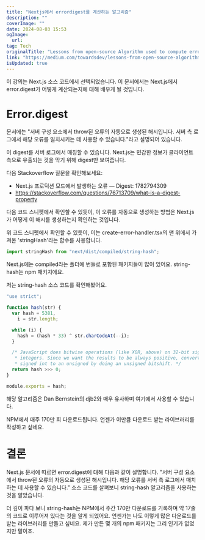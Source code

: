 ```yaml
---
title: "Nextjs에서 errordigest를 계산하는 알고리즘"
description: ""
coverImage: ""
date: 2024-08-03 15:53
ogImage: 
  url: 
tag: Tech
originalTitle: "Lessons from open-source Algorithm used to compute errordigest in Nextjs"
link: "https://medium.com/towardsdev/lessons-from-open-source-algorithm-used-to-compute-error-digest-in-next-js-018523030dfc"
isUpdated: true
---
```






이 강의는 Next.js 소스 코드에서 선택되었습니다. 이 문서에서는 Next.js에서 error.digest가 어떻게 계산되는지에 대해 배우게 될 것입니다.

# Error.digest

문서에는 "서버 구성 요소에서 throw된 오류의 자동으로 생성된 해시입니다. 서버 측 로그에서 해당 오류를 일치시키는 데 사용할 수 있습니다."라고 설명되어 있습니다.

이 digest를 서버 로그에서 매칭할 수 있습니다. Next.js는 민감한 정보가 클라이언트 측으로 유출되는 것을 막기 위해 digest만 보여줍니다.

<div class="content-ad"></div>

다음 Stackoverflow 질문을 확인해보세요:

- Next.js 프로덕션 모드에서 발생하는 오류 — Digest: 1782794309
- https://stackoverflow.com/questions/76713709/what-is-a-digest-property

다음 코드 스니펫에서 확인할 수 있듯이, 이 오류를 자동으로 생성하는 방법은 Next.js가 어떻게 이 해시를 생성하는지 확인하는 것입니다.

위 코드 스니펫에서 확인할 수 있듯이, 이는 create-error-handler.tsx의 맨 위에서 가져온 'stringHash'라는 함수를 사용합니다.

<div class="content-ad"></div>

```js
import stringHash from "next/dist/compiled/string-hash";
```

Next.js에는 compiled라는 폴더에 번들로 포함된 패키지들이 많이 있어요. string-hash는 npm 패키지에요.

저는 string-hash 소스 코드를 확인해봤어요.

```js
"use strict";

function hash(str) {
  var hash = 5381,
    i = str.length;

  while (i) {
    hash = (hash * 33) ^ str.charCodeAt(--i);
  }

  /* JavaScript does bitwise operations (like XOR, above) on 32-bit signed
   * integers. Since we want the results to be always positive, convert the
   * signed int to an unsigned by doing an unsigned bitshift. */
  return hash >>> 0;
}

module.exports = hash;
```

<div class="content-ad"></div>

해당 알고리즘은 Dan Bernstein의 djb2와 매우 유사하며 여기에서 사용할 수 있습니다.

NPM에서 매주 170만 회 다운로드됩니다. 언젠가 이만큼 다운로드 받는 라이브러리를 작성하고 싶네요.

# 결론

Next.js 문서에 따르면 error.digest에 대해 다음과 같이 설명합니다. "서버 구성 요소에서 throw된 오류의 자동으로 생성된 해시입니다. 해당 오류를 서버 측 로그에서 매치하는 데 사용할 수 있습니다." 소스 코드를 살펴보니 string-hash 알고리즘을 사용하는 것을 알았습니다.

<div class="content-ad"></div>

더 깊이 파다 보니 string-hash는 NPM에서 주간 170만 다운로드를 기록하며 약 17줄의 코드로 이루어져 있다는 것을 알게 되었어요. 언젠가는 나도 이렇게 많은 다운로드를 받는 라이브러리를 만들고 싶네요. 제가 만든 몇 개의 npm 패키지는 그리 인기가 없었지만 말이죠.
